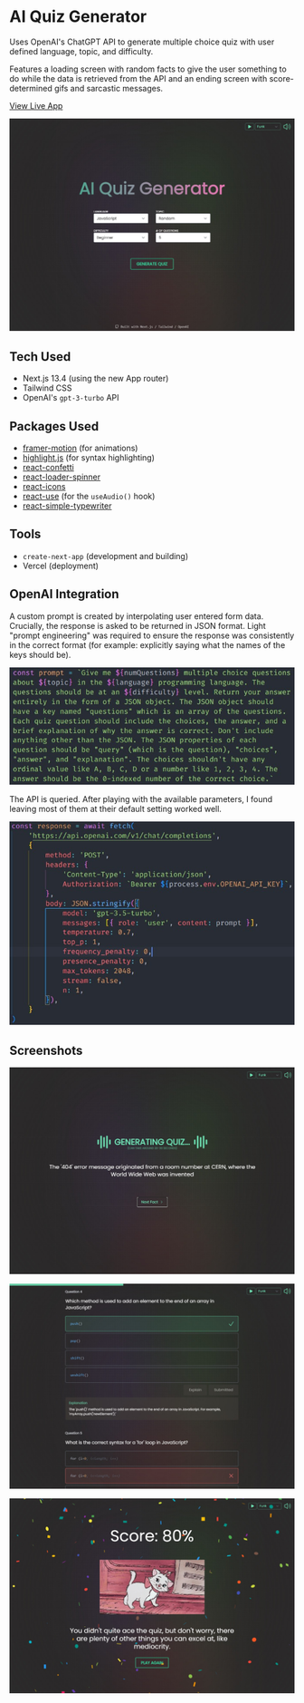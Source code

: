 # AI Quiz Generator

Uses OpenAI's ChatGPT API to generate multiple choice quiz with user defined language, topic, and difficulty.

Features a loading screen with random facts to give the user something to do while the data is retrieved from the API and an ending screen with score-determined gifs and sarcastic messages.

[View Live App](https://ai-quiz-generator-next.vercel.app/)

![home page](./docs/images/home-page.jpg)

## Tech Used

- Next.js 13.4 (using the new App router)
- Tailwind CSS
- OpenAI's `gpt-3-turbo` API

## Packages Used
- [framer-motion](https://www.framer.com/motion/) (for animations)
- [highlight.js](https://www.npmjs.com/package/highlight.js) (for syntax highlighting)
- [react-confetti](https://www.npmjs.com/package/react-confetti)
- [react-loader-spinner](https://www.npmjs.com/package/react-loader-spinner)
- [react-icons](https://react-icons.github.io/react-icons/)
- [react-use](https://github.com/streamich/react-use) (for the `useAudio()` hook)
- [react-simple-typewriter](https://www.npmjs.com/package/react-simple-typewriter)

## Tools ##
- `create-next-app` (development and building)
- Vercel (deployment)

## OpenAI Integration

A custom prompt is created by interpolating user entered form data. Crucially, the response is asked to be returned in JSON format. Light "prompt engineering" was required to ensure the response was consistently in the correct format (for example: explicitly saying what the names of the keys should be).

![prompt](./docs/images/prompt.jpg)

The API is queried. After playing with the available parameters, I found leaving most of them at their default setting worked well.

![api request](./docs/images/api-request.jpg)

## Screenshots

![loading screen](./docs/images/loading-screen.jpg)

![quiz screen](./docs/images/quiz-screen.jpg)

![end-screen](./docs/images/end-screen.jpg)